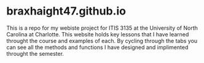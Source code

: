# braxhaight47.github.io
This is a repo for my webiste project for ITIS 3135 at the University of North Carolina at Charlotte.
This website holds key lessons that I have learned throught the course and examples of each.
By cycling through the tabs you can see all the methods and functions I have designed and implimented throught the semester.
